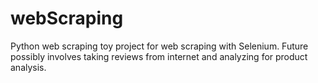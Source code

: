 # webScraping
Python web scraping toy project for web scraping with Selenium.
Future possibly involves taking reviews from internet and analyzing for product analysis.
